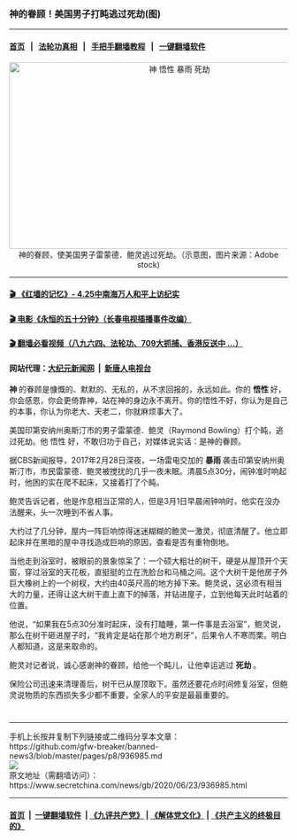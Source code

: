 ### 神的眷顾！美国男子打盹逃过死劫(图)
------------------------

#### [首页](https://github.com/gfw-breaker/banned-news3/blob/master/README.md) &nbsp;&nbsp;|&nbsp;&nbsp; [法轮功真相](https://github.com/begood0513/basic/blob/master/README.md)  &nbsp;&nbsp;|&nbsp;&nbsp; [手把手翻墙教程](https://github.com/gfw-breaker/guides/wiki)  &nbsp;&nbsp;|&nbsp;&nbsp; [一键翻墙软件](https://github.com/gfw-breaker/nogfw/blob/master/README.md)  



<div class="article_right" style="fone-color:#000">
 <p style="text-align:center">
  <img alt="神 悟性 暴雨 死劫" src="https://img3.secretchina.com/pic/2020/6-23/p2717522a438455260-ss.jpg" style="height:337px; width:600px"/>
  <br>
   神的眷顾，使美国男子雷蒙德．鲍灵逃过死劫。（示意图，图片来源：Adobe stock)
   <span id="hideid" name="hideid" style="color:red;display:none;">
    <span href="https://www.secretchina.com">
    </span>
   </span>
  </br>
 </p>
 <div id="txt-mid1-t21-2017">
  

---

#### [ 🎬  《红墙的记忆》- 4.25中南海万人和平上访纪实](http://141.164.39.94:10000/videos/legend/425.html)

#### [ 🎬  电影《永恒的五十分钟》（长春电视插播事件改编） ](http://141.164.39.94:10000/videos/news/ComingForYou-2.html)

#### [ 🎬  翻墙必看视频（八九六四、法轮功、709大抓捕、香港反送中 ...）](https://github.com/gfw-breaker/links/blob/master/banned.md)

#### 网站代理：[大纪元新闻网](http://167.172.10.89:10080/gb/) &nbsp;|&nbsp; [新唐人电视台](http://167.172.10.89:8808/gb/)


  </div>
 </div>
 <p>
  <strong>
   <span href="https://www.secretchina.com/news/gb/tag/神" target="_blank">
    神
   </span>
  </strong>
  的眷顾是慷慨的、默默的、无私的，从不求回报的，永远如此。你的
  <strong>
   悟性
  </strong>
  好，你会感恩，你会更倚靠神，站在神的身边永不离开。你的悟性不好，你认为是自己的本事，你认为你老大、天老二，你就麻烦事大了。
  <span id="hideid" name="hideid" style="color:red;display:none;">
   <span href="https://www.secretchina.com">
   </span>
  </span>
 </p>
 <p>
  美国印第安纳州奥斯汀市的男子雷蒙德．鲍灵（Raymond Bowling）打个盹，逃过死劫。他
  <span href="https://www.secretchina.com/news/gb/tag/悟性" target="_blank">
   悟性
  </span>
  好，不敢归功于自己，对媒体说实话：是神的眷顾。
 </p>
 <p>
  据CBS新闻报导，2017年2月28日深夜，一场雷电交加的
  <strong>
   <span href="https://www.secretchina.com/news/gb/tag/暴雨" target="_blank">
    暴雨
   </span>
  </strong>
  袭击印第安纳州奥斯汀市，市民雷蒙德．鲍灵被搅扰的几乎一夜未眠。清晨5点30分，闹钟准时响起时，他困的实在爬不起床，又接着打了个盹。
 </p>
 <p>
  鲍灵告诉记者，他是作息相当正常的人，但是3月1日早晨闹钟响时，他实在没办法醒来，头一次睡到不省人事。
 </p>
 <p>
  大约过了几分钟，屋内一阵巨响惊得迷迷糊糊的鲍灵一激灵，彻底清醒了。他立即起床并在黑暗的屋中寻找造成巨响的原因，查看是否有重物倒地。
 </p>
 <p>
  当他走到浴室时，被眼前的景象惊呆了：一个硕大粗壮的树干，硬是从屋顶开个天窗，穿过浴室的天花板，直挺挺的立在洗脸台和马桶之间。这个大树干是他房子外巨大橡树上的一个树杈，大约由40英尺高的地方掉下来。鲍灵说，这必须有相当大的力量，还得让这大树干直上直下的掉落，并钻进屋子，立到他每天此时站着的位置。
 </p>
 <center>
  <div style="max-width: 632px;height:180px; display: none; text-align: center; margin: 0 auto; overflow: hidden;overflow-x: hidden;">
   <div id="taboola-midarticle-thumbnails" style="max-width: 632px;height:180px;overflow: hidden;overflow-x: hidden;">
   </div>
  </div>
  <div>
   <center>
    <div id="div-gpt-ad-1589559869784-0">
    </div>
   </center>
  </div>
 </center>
 <p>
  他说，“如果我在5点30分准时起床，没有打瞌睡，第一件事是去浴室”，鲍灵说，那么在树干砸进屋子时，“我肯定是站在那个地方刷牙”，后果令人不寒而栗。明白人都知道，这是来取命的。
 </p>
 <center>
  <div style="max-width: 632px;height:180px; display: none; text-align: center; margin: 0 auto; overflow: hidden;overflow-x: hidden;">
   <div id="taboola-midarticle-thumbnails" style="max-width: 632px;height:180px;overflow: hidden;overflow-x: hidden;">
   </div>
  </div>
  <div>
   <center>
    <div id="div-gpt-ad-1589559869784-0">
    </div>
   </center>
  </div>
 </center>
 <p>
  鲍灵对记者说，诚心感谢神的眷顾，给他一个盹儿，让他幸运逃过
  <strong>
   <span href="https://www.secretchina.com/news/gb/tag/死劫" target="_blank">
    死劫
   </span>
  </strong>
  。
 </p>
 <center>
  <div style="max-width: 632px;height:180px; display: none; text-align: center; margin: 0 auto; overflow: hidden;overflow-x: hidden;">
   <div id="taboola-midarticle-thumbnails" style="max-width: 632px;height:180px;overflow: hidden;overflow-x: hidden;">
   </div>
  </div>
  <div>
   <center>
    <div id="div-gpt-ad-1589559869784-0">
    </div>
   </center>
  </div>
 </center>
 <p>
  保险公司迅速来清理善后，树干已从屋顶取下。虽然还要花点时间修复浴室，但鲍灵说物质的东西损失多少都不重要，全家人的平安是最最重要的。
  <center>
   <div style="max-width: 632px;height:180px; display: none; text-align: center; margin: 0 auto; overflow: hidden;overflow-x: hidden;">
    <div id="taboola-midarticle-thumbnails" style="max-width: 632px;height:180px;overflow: hidden;overflow-x: hidden;">
    </div>
   </div>
   <div>
    <center>
     <div id="div-gpt-ad-1589559869784-0">
     </div>
    </center>
   </div>
  </center>
  <center>
   <div>
    <div id="txt-mid2-t22-2017" style="display: block;  max-height: 351px;  overflow: hidden;">
     <div id="SC-21">
     </div>
    </div>
   </div>
  </center>
  <div style="padding-top:12px;">
  </div>
 </p>
</div>

<hr/>
手机上长按并复制下列链接或二维码分享本文章：<br/>
https://github.com/gfw-breaker/banned-news3/blob/master/pages/p8/936985.md <br/>
<a href='https://github.com/gfw-breaker/banned-news3/blob/master/pages/p8/936985.md'><img src='https://github.com/gfw-breaker/banned-news3/blob/master/pages/p8/936985.md.png'/></a> <br/>
原文地址（需翻墙访问）：https://www.secretchina.com/news/gb/2020/06/23/936985.html


------------------------
#### [首页](https://github.com/gfw-breaker/banned-news3/blob/master/README.md) &nbsp;|&nbsp; [一键翻墙软件](https://github.com/gfw-breaker/nogfw/blob/master/README.md) &nbsp;| [《九评共产党》](https://github.com/gfw-breaker/9ping.md/blob/master/README.md#九评之一评共产党是什么) | [《解体党文化》](https://github.com/gfw-breaker/jtdwh.md/blob/master/README.md) | [《共产主义的终极目的》](https://github.com/gfw-breaker/gczydzjmd.md/blob/master/README.md)


<img src='http://gfw-breaker.win/banned-news3/pages/p8/936985.md' width='0px' height='0px'/>